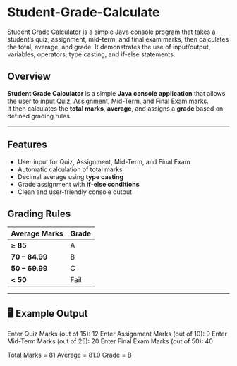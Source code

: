 # Student-Grade-Calculate
Student Grade Calculator is a simple Java console program that takes a student’s quiz, assignment, mid-term, and final exam marks, then calculates the total, average, and grade. It demonstrates the use of input/output, variables, operators, type casting, and if-else statements.  

##  Overview  
**Student Grade Calculator** is a simple **Java console application** that allows the user to input Quiz, Assignment, Mid-Term, and Final Exam marks.  
It then calculates the **total marks**, **average**, and assigns a **grade** based on defined grading rules.  

---

##  Features  
- User input for Quiz, Assignment, Mid-Term, and Final Exam  
- Automatic calculation of total marks  
- Decimal average using **type casting**  
- Grade assignment with **if-else conditions**  
- Clean and user-friendly console output  



##  Grading Rules  
| Average Marks       | Grade |
|----------------------|-------|
| **≥ 85**             | A     |
| **70 – 84.99**       | B     |
| **50 – 69.99**       | C     |
| **< 50**             | Fail  |

---

## 🖥️ Example Output  
Enter Quiz Marks (out of 15): 12
Enter Assignment Marks (out of 10): 9
Enter Mid-Term Marks (out of 25): 20
Enter Final Exam Marks (out of 50): 40

Total Marks = 81
Average = 81.0
Grade = B

